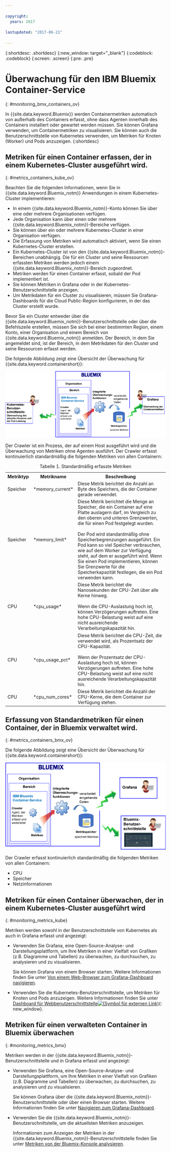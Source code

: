 ```yaml
---

copyright:
  years: 2017

lastupdated: "2017-06-21"

---
```



{:shortdesc: .shortdesc}
{:new_window: target="_blank"}
{:codeblock: .codeblock}
{:screen: .screen}
{:pre: .pre}


# Überwachung für den IBM Bluemix Container-Service
{: #monitoring_bmx_containers_ov}

In {{site.data.keyword.Bluemix}} werden Containermetriken automatisch von außerhalb des Containers erfasst, ohne dass Agenten innerhalb des Containers installiert oder gewartet werden müssen. Sie können Grafana verwenden, um Containermetriken zu visualisieren. Sie können auch die Benutzerschnittstelle von Kubernetes verwenden, um Metriken für Knoten (Worker) und Pods anzuzeigen.
{:shortdesc}

## Metriken für einen Container erfassen, der in einem Kubernetes-Cluster ausgeführt wird.
{: #metrics_containers_kube_ov}

Beachten Sie die folgenden Informationen, wenn Sie in {{site.data.keyword.Bluemix_notm}} Anwendungen in einem Kubernetes-Cluster implementieren:

* In einem {{site.data.keyword.Bluemix_notm}}-Konto können Sie über eine oder mehrere Organisationen verfügen.
* Jede Organisation kann über einen oder mehrere {{site.data.keyword.Bluemix_notm}}-Bereiche verfügen.
* Sie können über ein oder mehrere Kubernetes-Cluster in einer Organisation verfügen.
* Die Erfassung von Metriken wird automatisch aktiviert, wenn Sie einen Kubernetes-Cluster erstellen.
* Ein Kubernetes-Cluster ist von den {{site.data.keyword.Bluemix_notm}}-Bereichen unabhängig. Die für ein Cluster und seine Ressourcen erfassten Metriken werden jedoch einem {{site.data.keyword.Bluemix_notm}}-Bereich zugeordnet.
* Metriken werden für einen Container erfasst, sobald der Pod implementiert ist.
* Sie können Metriken in Grafana oder in der Kubernetes-Benutzerschnittstelle anzeigen.
* Um Metrikdaten für ein Cluster zu visualisieren, müssen Sie Grafana-Dashboards für die Cloud Public-Region konfigurieren, in der das Cluster erstellt wurde.

Bevor Sie ein Cluster entweder über die {{site.data.keyword.Bluemix_notm}}-Benutzerschnittstelle oder über die Befehlszeile erstellen, müssen Sie sich bei einer bestimmten Region, einem Konto, einer Organisation und einem Bereich von {{site.data.keyword.Bluemix_notm}} anmelden. Der Bereich, in dem Sie angemeldet sind, ist der Bereich, in dem Metrikdaten für den Cluster und seine Ressourcen erfasst werden.

Die folgende Abbildung zeigt eine Übersicht der Überwachung für {{site.data.keyword.containershort}}:

![Übersicht über Komponenten höherer Ebene von Containern, die in einem Kubernetes-Cluster implementiert sind.](images/monitoring_kube.gif "Übersicht über Komponenten höherer Ebene von Containern, die in einem Kubernetes-Cluster implementiert sind.")

Der Crawler ist ein Prozess, der auf einem Host ausgeführt wird und die Überwachung von Metriken ohne Agenten ausführt. Der Crawler erfasst kontinuierlich standardmäßig die folgenden Metriken von allen Containern:

<table>
  <caption>Tabelle 1. Standardmäßig erfasste Metriken</caption>
  <tr>
    <th>Metriktyp</th>
    <th>Metrikname</th>
    <th>Beschreibung</th>
  </tr>
  <tr>
    <td>Speicher</td>
    <td>*memory_current*</td>
    <td>Diese Metrik berichtet die Anzahl an Byte des Speichers, die der Container gerade verwendet. </td>
  </tr>
  <tr>
    <td>Speicher</td>
    <td>*memory_limit*</td>
    <td>Diese Metrik berichtet die Menge an Speicher, die ein Container auf eine Platte auslagern darf, im Vergleich zu den oberen und unteren Grenzwerten, die für einen Pod festgelegt wurden. <br> <br>Der Pod wird standardmäßig ohne Speicherbegrenzungen ausgeführt. Ein Pod kann so viel Speicher verbrauchen, wie auf dem Worker zur Verfügung steht, auf dem er ausgeführt wird. Wenn Sie einen Pod implementieren, können Sie Grenzwerte für die Speicherkapazität festlegen, die ein Pod verwenden kann. </td>
  </tr>
  <tr>
    <td>CPU</td>
    <td>*cpu_usage*</td>
    <td>Diese Metrik berichtet die Nanosekunden der CPU-Zeit über alle Kerne hinweg. <br><br>Wenn die CPU-Auslastung hoch ist, können Verzögerungen auftreten. Eine hohe CPU-Belastung weist auf eine nicht ausreichende Verarbeitungskapazität hin.</td>
  </tr>
  <tr>
    <td>CPU</td>
    <td>*cpu_usage_pct*</td>
    <td>Diese Metrik berichtet die CPU-Zeit, die verwendet wird, als Prozentsatz der CPU-Kapazität. <br><br>Wenn der Prozentsatz der CPU-Auslastung hoch ist, können Verzögerungen auftreten. Eine hohe CPU-Belastung weist auf eine nicht ausreichende Verarbeitungskapazität hin.</td>
  </tr>
  <tr>
    <td>CPU</td>
    <td>*cpu_num_cores*</td>
    <td>Diese Metrik berichtet die Anzahl der CPU-Kerne, die dem Container zur Verfügung stehen.</td>
  </tr>
</table>


## Erfassung von Standardmetriken für einen Container, der in Bluemix verwaltet wird.
{: #metrics_containers_bmx_ov}

Die folgende Abbildung zeigt eine Übersicht der Überwachung für {{site.data.keyword.containershort}}:

![Übersicht über Komponenten höherer Ebene, die in einer {{site.data.keyword.Bluemix_notm}}-verwalteten Cloudinfrastruktur implementiert sind.](images/monitoring_bmx.gif "Übersicht über Komponenten höherer Ebene, die in einer {{site.data.keyword.Bluemix_notm}}-verwalteten Cloudinfrastruktur implementiert sind.")

Der Crawler erfasst kontinuierlich standardmäßig die folgenden Metriken von allen Containern:

* CPU
* Speicher
* Netzinformationen


## Metriken für einen Container überwachen, der in einem Kubernetes-Cluster ausgeführt wird
{: #monitoring_metrics_kube}

Metriken werden sowohl in der Benutzerschnittstelle von Kubernetes als auch in Grafana erfasst und angezeigt:

* Verwenden Sie Grafana, eine Open-Source-Analyse- und Darstellungsplattform, um Ihre Metriken in einer Vielfalt von Grafiken (z.B. Diagramme und Tabellen) zu überwachen, zu durchsuchen, zu analysieren und zu visualisieren.
 
    Sie können Grafana von einem Browser starten. Weitere Informationen finden Sie unter [Von einem Web-Browser zum Grafana-Dashboard navigieren](/docs/services/cloud-monitoring/grafana/navigating_grafana.html#launch_grafana_from_browser).
    
* Verwenden Sie die Kubernetes-Benutzerschnittstelle, um Metriken für Knoten und Pods anzuzeigen. Weitere Informationen finden Sie unter [Dashboard für Webbenutzerschnittstelle![(Symbol für externen Link)](../../../icons/launch-glyph.svg "Symbol für externen Link")](https://kubernetes.io/docs/tasks/access-application-cluster/web-ui-dashboard/ "Symbol für externen Link"){: new_window}.


## Metriken für einen verwalteten Container in Bluemix überwachen
{: #monitoring_metrics_bmx}

Metriken werden in der {{site.data.keyword.Bluemix_notm}}-Benutzerschnittstelle und in Grafana erfasst und angezeigt:

* Verwenden Sie Grafana, eine Open-Source-Analyse- und Darstellungsplattform, um Ihre Metriken in einer Vielfalt von Grafiken (z.B. Diagramme und Tabellen) zu überwachen, zu durchsuchen, zu analysieren und zu visualisieren.
 
    Sie können Grafana über die {{site.data.keyword.Bluemix_notm}}-Benutzerschnittstelle oder über einen Browser starten. Weitere Informationen finden Sie unter [Navigieren zum Grafana-Dashboard](/docs/services/cloud-monitoring/grafana/navigating_grafana.html#navigating_grafana).
    

* Verwenden Sie die {{site.data.keyword.Bluemix_notm}}-Benutzerschnittstelle, um die aktuellsten Metriken anzuzeigen.

    Informationen zum Anzeigen der Metriken in der {{site.data.keyword.Bluemix_notm}}-Benutzerschnittstelle finden Sie unter [Metriken von der Bluemix-Konsole analysieren](/docs/services/cloud-monitoring/containers/analyzing_metrics_bmx_ui.html#analyzing_metrics_bmx_ui).



    

